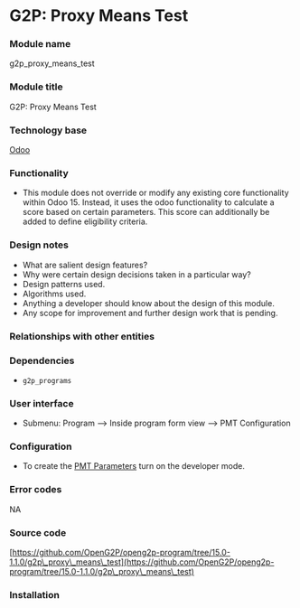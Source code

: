 # G2P: Proxy Means Test

### Module name

g2p\_proxy\_means\_test

### Module title

G2P: Proxy Means Test

### Technology base

[Odoo](https://www.odoo.com/)

### Functionality

* This module does not override or modify any existing core functionality within Odoo 15. Instead, it uses the odoo functionality to calculate a score based on certain parameters. This score can additionally be added to define eligibility criteria.

### Design notes

* What are salient design features?
* Why were certain design decisions taken in a particular way?
* Design patterns used.
* Algorithms used.
* Anything a developer should know about the design of this module.
* Any scope for improvement and further design work that is pending.

### Relationships with other entities

### Dependencies

* `g2p_programs`

### User interface

* Submenu: Program --> Inside program form view --> PMT Configuration

### Configuration

* To create the [PMT Parameters](../../../user-guides/eligibility-and-program-enrollment/configuration/configure-proxy-mean-test.md#steps-to-add-computed-fields) turn on the developer mode.

### Error codes

NA

### Source code

[https://github.com/OpenG2P/openg2p-program/tree/15.0-1.1.0/g2p\_proxy\_means\_test](https://github.com/OpenG2P/openg2p-program/tree/15.0-1.1.0/g2p\_proxy\_means\_test)

### Installation

###
